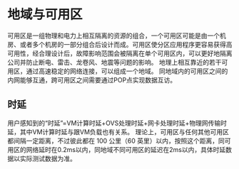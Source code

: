 # 地域与可用区

可用区是一组物理和电力上相互隔离的资源的组合，一个可用区可能是由一个机房、或者多个机房的一部分组合后设计而成。可用区使分区应用程序更容易获得高可用性，经合理设计后，故障影响范围会被隔离在单个可用区内，可以更好地隔离公司并防止断电、雷击、龙卷风、地震等问题的影响。
地理上相互靠近的若干可用区，通过高速稳定的网络连接，可以组成一个地域。
同地域内的可用区之间的内网能够互通，跨可用区之间需要通过POP点实现数据互访。

## 时延
用户感知到的“时延”=VM计算时延+OVS处理时延+网卡处理时延+物理网传输时延，其中VM计算时延与跟VM负载也有关系。
理论上，可用区与任何其他可用区都间隔一定距离，不过彼此都在 100 公里（60 英里）以内，按照这个距离，同可用区的网络延时在0.2ms以内，同地域不同可用区的延迟在2ms以内，具体时延数据以实际测试数据为准。
